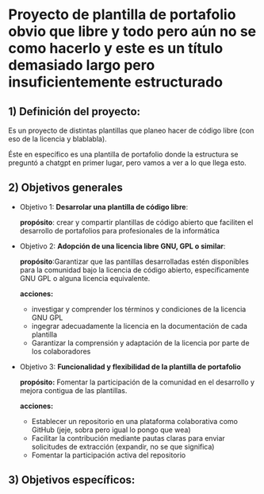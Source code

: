 # Proyecto de plantilla de portafolio obvio que libre y todo pero aún no se como hacerlo y este es un título demasiado largo pero insuficientemente estructurado

## 1) Definición del proyecto:

Es un proyecto de distintas plantillas que planeo hacer de código libre (con eso de la licencia y blablabla).

Éste en específico es una plantilla de portafolio donde la estructura se preguntó a chatgpt en primer lugar, pero vamos a ver a lo que llega esto.

## 2) Objetivos generales

- Objetivo 1: **Desarrolar una plantilla de código libre**:

  **propósito**: crear y compartir plantillas de código abierto que faciliten el desarrollo de portafolios para profesionales de la informática

- Objetivo 2: **Adopción de una licencia libre GNU, GPL o similar**:

  **propósito**:Garantizar que las pantillas desarrolladas estén disponibles para la comunidad bajo la licencia de código abierto, específicamente GNU GPL o alguna licencia equivalente.

  **acciones:**

  - investigar y comprender los términos y condiciones de la licencia GNU GPL
  - ingegrar adecuadamente la licencia en la documentación de cada plantilla
  - Garantizar la comprensión y adaptación de la licencia por parte de los colaboradores

- Objetivo 3: **Funcionalidad y flexibilidad de la plantilla de portafolio**

  **propósito:** Fomentar la participación de la comunidad en el desarrollo y mejora contigua de las plantillas.

  **acciones:**

  - Establecer un repositorio en una plataforma colaborativa como GitHub (jeje, sobra pero igual lo pongo que wea)
  - Facilitar la contribución mediante pautas claras para enviar solicitudes de extracción (expandir, no se que significa)
  - Fomentar la participación activa del repositorio

## 3) Objetivos específicos:
